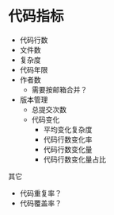# 代码指标

- 代码行数
- 文件数
- 复杂度
- 代码年限
- 作者数
    - 需要按邮箱合并？
- 版本管理
    - 总提交次数
    - 代码变化
        - 平均变化复杂度
        - 代码行数变化率
        - 代码行数变化量
        - 代码行数变化量占比

其它

- 代码重复率？
- 代码覆盖率？
